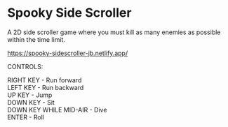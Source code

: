 # Spooky Side Scroller
A 2D side scroller game where you must kill as many enemies as possible within the time limit.

https://spooky-sidescroller-jb.netlify.app/

CONTROLS: 

RIGHT KEY - Run forward <br/>
LEFT KEY - Run backward <br/>
UP KEY - Jump <br/>
DOWN KEY - Sit <br/>
DOWN KEY WHILE MID-AIR - Dive <br/>
ENTER - Roll <br/>
